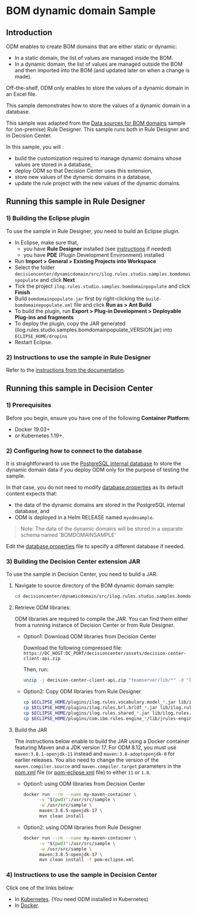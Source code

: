 # BOM dynamic domain Sample

## Introduction

ODM enables to create BOM domains that are either static or dynamic: 
- In a static domain, the list of values are managed inside the BOM.
- In a dynamic domain, the list of values are managed outside the BOM and then imported into the BOM (and updated later on when a change is made).

Off-the-shelf, ODM only enables to store the values of a dynamic domain in an Excel file.

This sample demonstrates how to store the values of a dynamic domain in a database.

This sample was adapted from the [Data sources for BOM domains](https://www.ibm.com/docs/en/odm/9.0.0?topic=extensions-data-sources-bom-domains) sample for (on-premise) Rule Designer.
This sample runs both in Rule Designer and in Decision Center.

In this sample, you will :
- build the customization required to manage dynamic domains whose values are stored in a database,
- deploy ODM so that Decision Center uses this extension,
- store new values of the dynamic domains in a database,
- update the rule project with the new values of the dynamic domains.

## Running this sample in Rule Designer

### 1) Building the Eclipse plugin

To use the sample in Rule Designer, you need to build an Eclipse plugin.
- In Eclipse, make sure that,
    - you have **Rule Designer** installed (see [instructions](https://github.com/DecisionsDev/ruledesigner) if needed)
    - you have **PDE** (Plugin Development Environment) installed
- Run **Import > General > Existing Projects into Workspace**
- Select the folder `decisioncenter/dynamicdomain/src/ilog.rules.studio.samples.bomdomainpopulate` and click **Next**
- Tick the project `ilog.rules.studio.samples.bomdomainpopulate` and click **Finish**
- Build `bomdomainpopulate.jar` first by right-clicking the `build-bomdomainepopulate.xml` file and click **Run as > Ant Build**
- To build the plugin, run **Export > Plug-in Development > Deployable Plug-ins and fragments**
- To deploy the plugin, copy the JAR generated (ilog.rules.studio.samples.bomdomainpopulate_VERSION.jar) into `ECLIPSE_HOME/dropins`
- Restart Eclipse.

### 2) Instructions to use the sample in Rule Designer

Refer to the [instructions from the documentation](https://www.ibm.com/docs/en/odm/9.0.0?topic=domains-data-sources-bom-sample-details).

## Running this sample in Decision Center

### 1) Prerequisites

Before you begin, ensure you have one of the following **Container Platform**: 

- Docker 19.03+
- or Kubernetes 1.19+.

### 2) Configuring how to connect to the database

It is straightforward to use the [PostgreSQL internal database](https://www.ibm.com/docs/en/SSQP76_9.0.0/com.ibm.odm.kube/topics/con_internal_db.html) to store the dynamic domain data if you deploy ODM only for the purpose of testing the sample.

In that case, you do not need to modify [database.properties](src/ilog.rules.studio.samples.bomdomainpopulate/src/main/resources/database.properties) as its default content expects that:
- the data of the dynamic domains are stored in the PostgreSQL internal database, and
- ODM is deployed in a Helm RELEASE named `myodmsample`.

> Note: The data of the dynamic domains will be stored in a separate schema named 'BOMDOMAINSAMPLE'

Edit the [database.properties](src/ilog.rules.studio.samples.bomdomainpopulate/src/main/resources/database.properties) file to specify a different database if needed.

### 3) Building the Decision Center extension JAR

To use the sample in Decision Center, you need to build a JAR. 

   1. Navigate to source directory of the BOM dynamic domain sample:

      ```bash
      cd decisioncenter/dynamicdomain/src/ilog.rules.studio.samples.bomdomainpopulate
      ```

   1. Retrieve ODM libraries:

      ODM libraries are required to compile the JAR. You can find them either from a running instance of Decision Center or from Rule Designer.

       * Option1: Download ODM libraries from Decision Center

          Download the following compressed file: `https://DC_HOST:DC_PORT/decisioncenter/assets/decision-center-client-api.zip`

          Then, run:
          ```bash
          unzip -j decision-center-client-api.zip "teamserver/lib/*" -d "lib"
          ```

       * Option2: Copy ODM libraries from Rule Designer

         ```bash
         cp $ECLIPSE_HOME/plugins/ilog.rules.vocabulary.model_*.jar lib/ilog.rules.vocabulary.model.jar
         cp $ECLIPSE_HOME/plugins/ilog.rules.brl.brldf_*.jar lib/ilog.rules.brl.brldf.jar
         cp $ECLIPSE_HOME/plugins/ilog.rules.shared_*.jar lib/ilog.rules.shared.jar
         cp $ECLIPSE_HOME/plugins/com.ibm.rules.engine_*/lib/jrules-engine.jar lib/
         ```

   1. Build the JAR

      The instructions below enable to build the JAR using a Docker container featuring Maven and a JDK version 17. For ODM 8.12, you must use `maven:3.8.1-openjdk-11` instead and `maven:3.8-adoptopenjdk-8` for earlier releases. You also need to change the version of the `maven.compiler.source` and `maven.compiler.target` parameters in the [pom.xml](src/ilog.rules.studio.samples.bomdomainpopulate/pom.xml) file (or [pom-eclipse.xml](src/ilog.rules.studio.samples.bomdomainpopulate/pom-eclipse.xml) file) to either `11` or `1.8`.      

       * Option1: using ODM libraries from Decision Center

         ```bash
         docker run --rm --name my-maven-container \
               -v "$(pwd)":/usr/src/sample \
               -w /usr/src/sample \
               maven:3.8.5-openjdk-17 \
               mvn clean install
         ```

       * Option2: using ODM libraries from Rule Designer

         ```bash
         docker run --rm --name my-maven-container \
               -v "$(pwd)":/usr/src/sample \
               -w /usr/src/sample \
               maven:3.8.5-openjdk-17 \
               mvn clean install -f pom-eclipse.xml
         ```

### 4) Instructions to use the sample in Decision Center

Click one of the links below:
   * In [Kubernetes](README-KUBERNETES.md). (You need ODM installed in Kubernetes)
   * In [Docker](README-DOCKER.md). 
